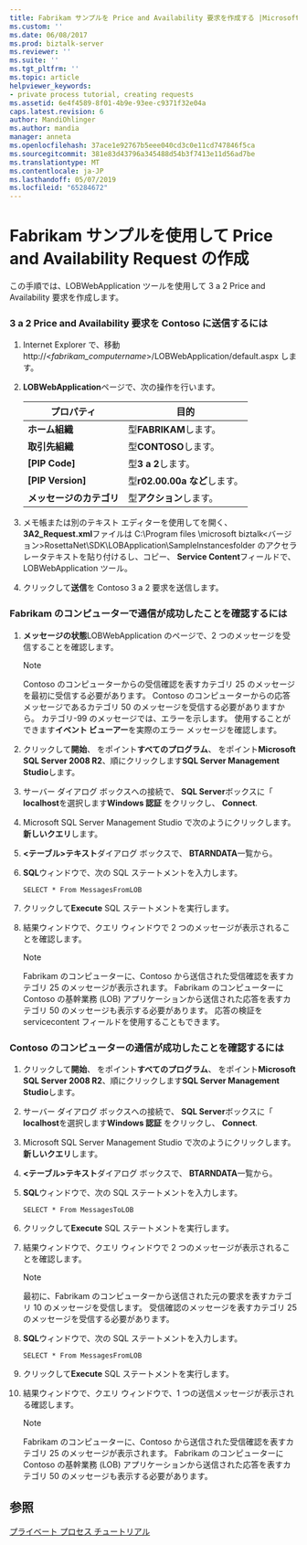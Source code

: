 ```yaml
---
title: Fabrikam サンプルを Price and Availability 要求を作成する |Microsoft Docs
ms.custom: ''
ms.date: 06/08/2017
ms.prod: biztalk-server
ms.reviewer: ''
ms.suite: ''
ms.tgt_pltfrm: ''
ms.topic: article
helpviewer_keywords:
- private process tutorial, creating requests
ms.assetid: 6e4f4589-8f01-4b9e-93ee-c9371f32e04a
caps.latest.revision: 6
author: MandiOhlinger
ms.author: mandia
manager: anneta
ms.openlocfilehash: 37ace1e92767b5eee040cd3c0e11cd747846f5ca
ms.sourcegitcommit: 381e83d43796a345488d54b3f7413e11d56ad7be
ms.translationtype: MT
ms.contentlocale: ja-JP
ms.lasthandoff: 05/07/2019
ms.locfileid: "65284672"
---
```

# <a name="creating-a-price-and-availability-request-with-the-fabrikam-sample"></a>Fabrikam サンプルを使用して Price and Availability Request の作成
この手順では、LOBWebApplication ツールを使用して 3 a 2 Price and Availability 要求を作成します。  
  
### <a name="to-submit-a-3a2-price-and-availability-request-to-contoso"></a>3 a 2 Price and Availability 要求を Contoso に送信するには  
  
1.  Internet Explorer で、移動 http://\<*fabrikam_computername*\>/LOBWebApplication/default.aspx します。  
  
2.  **LOBWebApplication**ページで、次の操作を行います。  
  
    |プロパティ|目的|  
    |--------------|----------------|  
    |**ホーム組織**|型**FABRIKAM**します。|  
    |**取引先組織**|型**CONTOSO**します。|  
    |**[PIP Code]**|型**3 a 2**します。|  
    |**[PIP Version]**|型**r02.00.00a など**します。|  
    |**メッセージのカテゴリ**|型**アクション**します。|  
  
3.  メモ帳または別のテキスト エディターを使用してを開く、 **3A2_Request.xml**ファイルは C:\Program files \microsoft biztalk\<バージョン\>RosettaNet\SDK\LOBApplication\SampleInstancesfolder のアクセラレータテキストを貼り付けるし、コピー、 **Service Content**フィールドで、LOBWebApplication ツール。  
  
4.  クリックして**送信**を Contoso 3 a 2 要求を送信します。  
  
### <a name="to-verify-successful-communication-on-the-fabrikam-computer"></a>Fabrikam のコンピューターで通信が成功したことを確認するには  
  
1.  **メッセージの状態**LOBWebApplication のページで、2 つのメッセージを受信することを確認します。  
  
    > [!NOTE]
    >  Contoso のコンピューターからの受信確認を表すカテゴリ 25 のメッセージを最初に受信する必要があります。 Contoso のコンピューターからの応答メッセージであるカテゴリ 50 のメッセージを受信する必要がありますから。 カテゴリ-99 のメッセージでは、エラーを示します。 使用することができます**イベント ビューアー**を実際のエラー メッセージを確認します。  
  
2.  クリックして**開始**、 をポイント**すべてのプログラム**、 をポイント**Microsoft SQL Server 2008 R2**、順にクリックします**SQL Server Management Studio**します。  
  
3.  サーバー ダイアログ ボックスへの接続で、 **SQL Server**ボックスに「 **localhost**を選択します**Windows 認証** をクリックし、 **Connect**.  
  
4.  Microsoft SQL Server Management Studio で次のようにクリックします。**新しいクエリ**します。  
  
5.  **\<テーブル\>テキスト**ダイアログ ボックスで、 **BTARNDATA**一覧から。  
  
6.  **SQL**ウィンドウで、次の SQL ステートメントを入力します。  
  
    ```  
    SELECT * From MessagesFromLOB  
    ```  
  
7.  クリックして**Execute** SQL ステートメントを実行します。  
  
8.  結果ウィンドウで、クエリ ウィンドウで 2 つのメッセージが表示されることを確認します。  
  
    > [!NOTE]
    >  Fabrikam のコンピューターに、Contoso から送信された受信確認を表すカテゴリ 25 のメッセージが表示されます。 Fabrikam のコンピューターに Contoso の基幹業務 (LOB) アプリケーションから送信された応答を表すカテゴリ 50 のメッセージも表示する必要があります。 応答の検証を servicecontent フィールドを使用することもできます。  
  
### <a name="to-verify-successful-communication-on-the-contoso-computer"></a>Contoso のコンピューターの通信が成功したことを確認するには  
  
1.  クリックして**開始**、 をポイント**すべてのプログラム**、 をポイント**Microsoft SQL Server 2008 R2**、順にクリックします**SQL Server Management Studio**します。  
  
2.  サーバー ダイアログ ボックスへの接続で、 **SQL Server**ボックスに「 **localhost**を選択します**Windows 認証** をクリックし、 **Connect**.  
  
3.  Microsoft SQL Server Management Studio で次のようにクリックします。**新しいクエリ**します。  
  
4.  **\<テーブル\>テキスト**ダイアログ ボックスで、 **BTARNDATA**一覧から。  
  
5.  **SQL**ウィンドウで、次の SQL ステートメントを入力します。  
  
    ```  
    SELECT * From MessagesToLOB  
    ```  
  
6.  クリックして**Execute** SQL ステートメントを実行します。  
  
7.  結果ウィンドウで、クエリ ウィンドウで 2 つのメッセージが表示されることを確認します。  
  
    > [!NOTE]
    >  最初に、Fabrikam のコンピューターから送信された元の要求を表すカテゴリ 10 のメッセージを受信します。 受信確認のメッセージを表すカテゴリ 25 のメッセージを受信する必要があります。  
  
8.  **SQL**ウィンドウで、次の SQL ステートメントを入力します。  
  
    ```  
    SELECT * From MessagesFromLOB  
    ```  
  
9. クリックして**Execute** SQL ステートメントを実行します。  
  
10. 結果ウィンドウで、クエリ ウィンドウで、1 つの送信メッセージが表示される確認します。  
  
    > [!NOTE]
    >  Fabrikam のコンピューターに、Contoso から送信された受信確認を表すカテゴリ 25 のメッセージが表示されます。 Fabrikam のコンピューターに Contoso の基幹業務 (LOB) アプリケーションから送信された応答を表すカテゴリ 50 のメッセージも表示する必要があります。  
  
## <a name="see-also"></a>参照  
 [プライベート プロセス チュートリアル](../../adapters-and-accelerators/accelerator-rosettanet/private-process-tutorial.md)